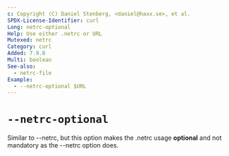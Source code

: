 ```yaml
---
c: Copyright (C) Daniel Stenberg, <daniel@haxx.se>, et al.
SPDX-License-Identifier: curl
Long: netrc-optional
Help: Use either .netrc or URL
Mutexed: netrc
Category: curl
Added: 7.9.8
Multi: boolean
See-also:
  - netrc-file
Example:
  - --netrc-optional $URL
---
```


# `--netrc-optional`

Similar to --netrc, but this option makes the .netrc usage **optional**
and not mandatory as the --netrc option does.
